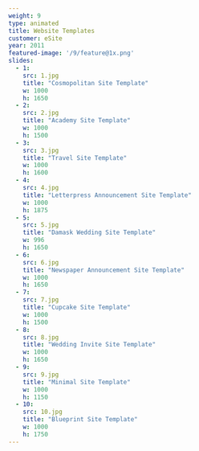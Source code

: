 ```yaml
---
weight: 9
type: animated
title: Website Templates
customer: eSite
year: 2011
featured-image: '/9/feature@1x.png'
slides:
  - 1:
    src: 1.jpg
    title: "Cosmopolitan Site Template"
    w: 1000
    h: 1650
  - 2:
    src: 2.jpg
    title: "Academy Site Template"
    w: 1000
    h: 1500
  - 3:
    src: 3.jpg
    title: "Travel Site Template"
    w: 1000
    h: 1600
  - 4:
    src: 4.jpg
    title: "Letterpress Announcement Site Template"
    w: 1000
    h: 1875
  - 5:
    src: 5.jpg
    title: "Damask Wedding Site Template"
    w: 996
    h: 1650
  - 6:
    src: 6.jpg
    title: "Newspaper Announcement Site Template"
    w: 1000
    h: 1650
  - 7:
    src: 7.jpg
    title: "Cupcake Site Template"
    w: 1000
    h: 1500
  - 8:
    src: 8.jpg
    title: "Wedding Invite Site Template"
    w: 1000
    h: 1650
  - 9:
    src: 9.jpg
    title: "Minimal Site Template"
    w: 1000
    h: 1150
  - 10:
    src: 10.jpg
    title: "Blueprint Site Template"
    w: 1000
    h: 1750
---
```


